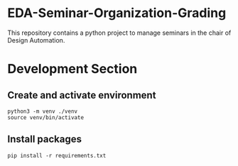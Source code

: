 # EDA-Seminar-Organization-Grading

This repository contains a python project to manage seminars in the chair of Design Automation.

# Development Section

## Create and activate environment
```python3 -m venv ./venv```  
```source venv/bin/activate```

## Install packages
```pip install -r requirements.txt```
 